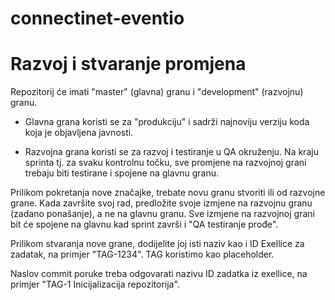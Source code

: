# connectinet-eventio

# Razvoj i stvaranje promjena

Repozitorij će imati "master" (glavna) granu i "development" (razvojnu) granu.

  - Glavna grana koristi se za "produkciju" i sadrži najnoviju verziju koda koja je objavljena javnosti.

  - Razvojna grana koristi se za razvoj i testiranje u QA okruženju. Na kraju sprinta tj. za svaku kontrolnu točku, sve promjene na razvojnoj grani trebaju biti testirane i spojene na glavnu granu.

Prilikom pokretanja nove značajke, trebate novu granu stvoriti ili od razvojne grane. Kada završite svoj rad, predložite svoje izmjene na razvojnu granu (zadano ponašanje), a ne na glavnu granu. Sve izmjene na razvojnoj grani bit će spojene na glavnu kad sprint završi i "QA testiranje prođe".

Prilikom stvaranja nove grane, dodijelite joj isti naziv kao i ID Exellice za zadatak, na primjer "TAG-1234". TAG koristimo kao placeholder.

Naslov commit poruke treba odgovarati nazivu ID zadatka iz exellice, na primjer "TAG-1 Inicijalizacija repozitorija".
